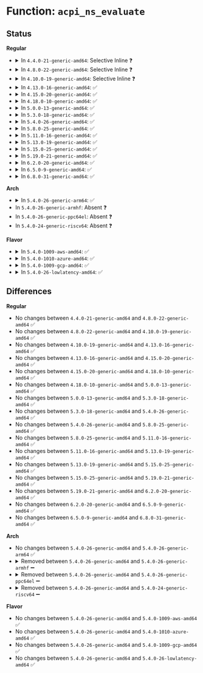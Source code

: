 # Function: <code>acpi_ns_evaluate</code>

## Status
<b>Regular</b>
<ul>
<li>
<details>
<summary>In <code>4.4.0-21-generic-amd64</code>: Selective Inline ❓</summary>

```c
acpi_status acpi_ns_evaluate(struct acpi_evaluate_info * info)
```

```json
{
  "name": "acpi_ns_evaluate",
  "collision_type": "Unique Global",
  "inline_type": "Selective",
  "funcs": [
    {
      "addr": 18446744071583681255,
      "name": "acpi_ns_evaluate",
      "external": true,
      "loc": "drivers/acpi/acpica/nseval.c:84",
      "file": "drivers/acpi/acpica/nseval.c",
      "inline": "not declared, inlined",
      "caller_inline": [],
      "caller_func": [
        "drivers/acpi/acpica/evgpe.c:acpi_ev_asynch_execute_gpe_method",
        "drivers/acpi/acpica/evregion.c:acpi_ev_execute_reg_method",
        "drivers/acpi/acpica/nseval.c:acpi_ns_exec_module_code_list",
        "drivers/acpi/acpica/nsinit.c:acpi_ns_init_one_device",
        "drivers/acpi/acpica/nsinit.c:acpi_ns_initialize_devices",
        "drivers/acpi/acpica/nsxfeval.c:acpi_evaluate_object",
        "drivers/acpi/acpica/rsutils.c:acpi_rs_set_srs_method_data",
        "drivers/acpi/acpica/uteval.c:acpi_ut_evaluate_object"
      ]
    }
  ],
  "symbols": [
    {
      "addr": 18446744071583681255,
      "name": "acpi_ns_evaluate",
      "section": ".text",
      "bind": "STB_GLOBAL",
      "size": 583
    }
  ]
}
```
</details>
</li>
<li>
<details>
<summary>In <code>4.8.0-22-generic-amd64</code>: Selective Inline ❓</summary>

```c
acpi_status acpi_ns_evaluate(struct acpi_evaluate_info * info)
```

```json
{
  "name": "acpi_ns_evaluate",
  "collision_type": "Unique Global",
  "inline_type": "Selective",
  "funcs": [
    {
      "addr": 18446744071584005252,
      "name": "acpi_ns_evaluate",
      "external": true,
      "loc": "drivers/acpi/acpica/nseval.c:84",
      "file": "drivers/acpi/acpica/nseval.c",
      "inline": "not declared, inlined",
      "caller_inline": [],
      "caller_func": [
        "drivers/acpi/acpica/evgpe.c:acpi_ev_asynch_execute_gpe_method",
        "drivers/acpi/acpica/nseval.c:acpi_ns_exec_module_code_list",
        "drivers/acpi/acpica/nsinit.c:acpi_ns_init_one_device",
        "drivers/acpi/acpica/nsinit.c:acpi_ns_initialize_devices",
        "drivers/acpi/acpica/nsinit.c:acpi_ns_initialize_devices",
        "drivers/acpi/acpica/nsxfeval.c:acpi_evaluate_object",
        "drivers/acpi/acpica/rsutils.c:acpi_rs_set_srs_method_data",
        "drivers/acpi/acpica/uteval.c:acpi_ut_evaluate_object"
      ]
    }
  ],
  "symbols": [
    {
      "addr": 18446744071584005252,
      "name": "acpi_ns_evaluate",
      "section": ".text",
      "bind": "STB_GLOBAL",
      "size": 594
    }
  ]
}
```
</details>
</li>
<li>
<details>
<summary>In <code>4.10.0-19-generic-amd64</code>: Selective Inline ❓</summary>

```c
acpi_status acpi_ns_evaluate(struct acpi_evaluate_info * info)
```

```json
{
  "name": "acpi_ns_evaluate",
  "collision_type": "Unique Global",
  "inline_type": "Selective",
  "funcs": [
    {
      "addr": 18446744071584146698,
      "name": "acpi_ns_evaluate",
      "external": true,
      "loc": "drivers/acpi/acpica/nseval.c:84",
      "file": "drivers/acpi/acpica/nseval.c",
      "inline": "not declared, inlined",
      "caller_inline": [],
      "caller_func": [
        "drivers/acpi/acpica/evgpe.c:acpi_ev_asynch_execute_gpe_method",
        "drivers/acpi/acpica/nseval.c:acpi_ns_exec_module_code_list",
        "drivers/acpi/acpica/nsinit.c:acpi_ns_init_one_device",
        "drivers/acpi/acpica/nsinit.c:acpi_ns_initialize_devices",
        "drivers/acpi/acpica/nsinit.c:acpi_ns_initialize_devices",
        "drivers/acpi/acpica/nsxfeval.c:acpi_evaluate_object",
        "drivers/acpi/acpica/rsutils.c:acpi_rs_set_srs_method_data",
        "drivers/acpi/acpica/uteval.c:acpi_ut_evaluate_object"
      ]
    }
  ],
  "symbols": [
    {
      "addr": 18446744071584146698,
      "name": "acpi_ns_evaluate",
      "section": ".text",
      "bind": "STB_GLOBAL",
      "size": 594
    }
  ]
}
```
</details>
</li>
<li>
<details>
<summary>In <code>4.13.0-16-generic-amd64</code>: ✅</summary>

```c
acpi_status acpi_ns_evaluate(struct acpi_evaluate_info * info)
```

```json
{
  "name": "acpi_ns_evaluate",
  "collision_type": "Unique Global",
  "inline_type": "No",
  "funcs": [
    {
      "addr": 18446744071584213953,
      "name": "acpi_ns_evaluate",
      "external": true,
      "loc": "drivers/acpi/acpica/nseval.c:84",
      "file": "drivers/acpi/acpica/nseval.c",
      "inline": "seen, unknown",
      "caller_inline": [],
      "caller_func": [
        "drivers/acpi/acpica/evgpe.c:acpi_ev_asynch_execute_gpe_method",
        "drivers/acpi/acpica/nseval.c:acpi_ns_exec_module_code_list",
        "drivers/acpi/acpica/nsinit.c:acpi_ns_init_one_device",
        "drivers/acpi/acpica/nsinit.c:acpi_ns_initialize_devices",
        "drivers/acpi/acpica/nsinit.c:acpi_ns_initialize_devices",
        "drivers/acpi/acpica/nsxfeval.c:acpi_evaluate_object",
        "drivers/acpi/acpica/rsutils.c:acpi_rs_set_srs_method_data",
        "drivers/acpi/acpica/uteval.c:acpi_ut_evaluate_object"
      ]
    }
  ],
  "symbols": [
    {
      "addr": 18446744071584213953,
      "name": "acpi_ns_evaluate",
      "section": ".text",
      "bind": "STB_GLOBAL",
      "size": 594
    }
  ]
}
```
</details>
</li>
<li>
<details>
<summary>In <code>4.15.0-20-generic-amd64</code>: ✅</summary>

```c
acpi_status acpi_ns_evaluate(struct acpi_evaluate_info * info)
```

```json
{
  "name": "acpi_ns_evaluate",
  "collision_type": "Unique Global",
  "inline_type": "No",
  "funcs": [
    {
      "addr": 18446744071584550528,
      "name": "acpi_ns_evaluate",
      "external": true,
      "loc": "drivers/acpi/acpica/nseval.c:84",
      "file": "drivers/acpi/acpica/nseval.c",
      "inline": "seen, unknown",
      "caller_inline": [],
      "caller_func": [
        "drivers/acpi/acpica/evgpe.c:acpi_ev_asynch_execute_gpe_method",
        "drivers/acpi/acpica/nseval.c:acpi_ns_exec_module_code_list",
        "drivers/acpi/acpica/nsinit.c:acpi_ns_init_one_device",
        "drivers/acpi/acpica/nsinit.c:acpi_ns_initialize_devices",
        "drivers/acpi/acpica/nsinit.c:acpi_ns_initialize_devices",
        "drivers/acpi/acpica/nsxfeval.c:acpi_evaluate_object",
        "drivers/acpi/acpica/rsutils.c:acpi_rs_set_srs_method_data",
        "drivers/acpi/acpica/uteval.c:acpi_ut_evaluate_object"
      ]
    }
  ],
  "symbols": [
    {
      "addr": 18446744071584550528,
      "name": "acpi_ns_evaluate",
      "section": ".text",
      "bind": "STB_GLOBAL",
      "size": 1077
    }
  ]
}
```
</details>
</li>
<li>
<details>
<summary>In <code>4.18.0-10-generic-amd64</code>: ✅</summary>

```c
acpi_status acpi_ns_evaluate(struct acpi_evaluate_info * info)
```

```json
{
  "name": "acpi_ns_evaluate",
  "collision_type": "Unique Global",
  "inline_type": "No",
  "funcs": [
    {
      "addr": 18446744071584775032,
      "name": "acpi_ns_evaluate",
      "external": true,
      "loc": "drivers/acpi/acpica/nseval.c:48",
      "file": "drivers/acpi/acpica/nseval.c",
      "inline": "seen, unknown",
      "caller_inline": [],
      "caller_func": [
        "drivers/acpi/acpica/evgpe.c:acpi_ev_asynch_execute_gpe_method",
        "drivers/acpi/acpica/hwxface.c:acpi_get_sleep_type_data",
        "drivers/acpi/acpica/nseval.c:acpi_ns_exec_module_code_list",
        "drivers/acpi/acpica/nsinit.c:acpi_ns_init_one_device",
        "drivers/acpi/acpica/nsinit.c:acpi_ns_initialize_devices",
        "drivers/acpi/acpica/nsinit.c:acpi_ns_initialize_devices",
        "drivers/acpi/acpica/nsxfeval.c:acpi_evaluate_object",
        "drivers/acpi/acpica/rsutils.c:acpi_rs_set_srs_method_data",
        "drivers/acpi/acpica/uteval.c:acpi_ut_evaluate_object"
      ]
    }
  ],
  "symbols": [
    {
      "addr": 18446744071584775032,
      "name": "acpi_ns_evaluate",
      "section": ".text",
      "bind": "STB_GLOBAL",
      "size": 1093
    }
  ]
}
```
</details>
</li>
<li>
<details>
<summary>In <code>5.0.0-13-generic-amd64</code>: ✅</summary>

```c
acpi_status acpi_ns_evaluate(struct acpi_evaluate_info * info)
```

```json
{
  "name": "acpi_ns_evaluate",
  "collision_type": "Unique Global",
  "inline_type": "No",
  "funcs": [
    {
      "addr": 18446744071584876899,
      "name": "acpi_ns_evaluate",
      "external": true,
      "loc": "drivers/acpi/acpica/nseval.c:48",
      "file": "drivers/acpi/acpica/nseval.c",
      "inline": "seen, unknown",
      "caller_inline": [],
      "caller_func": [
        "drivers/acpi/acpica/evgpe.c:acpi_ev_asynch_execute_gpe_method",
        "drivers/acpi/acpica/hwxface.c:acpi_get_sleep_type_data",
        "drivers/acpi/acpica/nseval.c:acpi_ns_exec_module_code_list",
        "drivers/acpi/acpica/nsinit.c:acpi_ns_init_one_device",
        "drivers/acpi/acpica/nsinit.c:acpi_ns_initialize_devices",
        "drivers/acpi/acpica/nsinit.c:acpi_ns_initialize_devices",
        "drivers/acpi/acpica/nsxfeval.c:acpi_evaluate_object",
        "drivers/acpi/acpica/rsutils.c:acpi_rs_set_srs_method_data",
        "drivers/acpi/acpica/uteval.c:acpi_ut_evaluate_object"
      ]
    }
  ],
  "symbols": [
    {
      "addr": 18446744071584876899,
      "name": "acpi_ns_evaluate",
      "section": ".text",
      "bind": "STB_GLOBAL",
      "size": 1261
    }
  ]
}
```
</details>
</li>
<li>
<details>
<summary>In <code>5.3.0-18-generic-amd64</code>: ✅</summary>

```c
acpi_status acpi_ns_evaluate(struct acpi_evaluate_info * info)
```

```json
{
  "name": "acpi_ns_evaluate",
  "collision_type": "Unique Global",
  "inline_type": "No",
  "funcs": [
    {
      "addr": 18446744071585080785,
      "name": "acpi_ns_evaluate",
      "external": true,
      "loc": "drivers/acpi/acpica/nseval.c:42",
      "file": "drivers/acpi/acpica/nseval.c",
      "inline": "seen, unknown",
      "caller_inline": [],
      "caller_func": [
        "drivers/acpi/acpica/evgpe.c:acpi_ev_asynch_execute_gpe_method",
        "drivers/acpi/acpica/hwxface.c:acpi_get_sleep_type_data",
        "drivers/acpi/acpica/nsinit.c:acpi_ns_init_one_device",
        "drivers/acpi/acpica/nsinit.c:acpi_ns_initialize_devices",
        "drivers/acpi/acpica/nsinit.c:acpi_ns_initialize_devices",
        "drivers/acpi/acpica/nsxfeval.c:acpi_evaluate_object",
        "drivers/acpi/acpica/rsutils.c:acpi_rs_set_srs_method_data",
        "drivers/acpi/acpica/uteval.c:acpi_ut_evaluate_object"
      ]
    }
  ],
  "symbols": [
    {
      "addr": 18446744071585080785,
      "name": "acpi_ns_evaluate",
      "section": ".text",
      "bind": "STB_GLOBAL",
      "size": 1262
    }
  ]
}
```
</details>
</li>
<li>
<details>
<summary>In <code>5.4.0-26-generic-amd64</code>: ✅</summary>

```c
acpi_status acpi_ns_evaluate(struct acpi_evaluate_info * info)
```

```json
{
  "name": "acpi_ns_evaluate",
  "collision_type": "Unique Global",
  "inline_type": "No",
  "funcs": [
    {
      "addr": 18446744071585217133,
      "name": "acpi_ns_evaluate",
      "external": true,
      "loc": "drivers/acpi/acpica/nseval.c:42",
      "file": "drivers/acpi/acpica/nseval.c",
      "inline": "seen, unknown",
      "caller_inline": [],
      "caller_func": [
        "drivers/acpi/acpica/evgpe.c:acpi_ev_asynch_execute_gpe_method",
        "drivers/acpi/acpica/hwxface.c:acpi_get_sleep_type_data",
        "drivers/acpi/acpica/nsinit.c:acpi_ns_init_one_device",
        "drivers/acpi/acpica/nsinit.c:acpi_ns_initialize_devices",
        "drivers/acpi/acpica/nsinit.c:acpi_ns_initialize_devices",
        "drivers/acpi/acpica/nsxfeval.c:acpi_evaluate_object",
        "drivers/acpi/acpica/rsutils.c:acpi_rs_set_srs_method_data",
        "drivers/acpi/acpica/uteval.c:acpi_ut_evaluate_object"
      ]
    }
  ],
  "symbols": [
    {
      "addr": 18446744071585217133,
      "name": "acpi_ns_evaluate",
      "section": ".text",
      "bind": "STB_GLOBAL",
      "size": 1264
    }
  ]
}
```
</details>
</li>
<li>
<details>
<summary>In <code>5.8.0-25-generic-amd64</code>: ✅</summary>

```c
acpi_status acpi_ns_evaluate(struct acpi_evaluate_info * info)
```

```json
{
  "name": "acpi_ns_evaluate",
  "collision_type": "Unique Global",
  "inline_type": "No",
  "funcs": [
    {
      "addr": 18446744071585922947,
      "name": "acpi_ns_evaluate",
      "external": true,
      "loc": "drivers/acpi/acpica/nseval.c:42",
      "file": "drivers/acpi/acpica/nseval.c",
      "inline": "seen, unknown",
      "caller_inline": [],
      "caller_func": [
        "drivers/acpi/acpica/evgpe.c:acpi_ev_asynch_execute_gpe_method",
        "drivers/acpi/acpica/hwxface.c:acpi_get_sleep_type_data",
        "drivers/acpi/acpica/nsinit.c:acpi_ns_init_one_device",
        "drivers/acpi/acpica/nsinit.c:acpi_ns_initialize_devices",
        "drivers/acpi/acpica/nsinit.c:acpi_ns_initialize_devices",
        "drivers/acpi/acpica/nsxfeval.c:acpi_evaluate_object",
        "drivers/acpi/acpica/rsutils.c:acpi_rs_set_srs_method_data",
        "drivers/acpi/acpica/uteval.c:acpi_ut_evaluate_object"
      ]
    }
  ],
  "symbols": [
    {
      "addr": 18446744071585922947,
      "name": "acpi_ns_evaluate",
      "section": ".text",
      "bind": "STB_GLOBAL",
      "size": 1264
    }
  ]
}
```
</details>
</li>
<li>
<details>
<summary>In <code>5.11.0-16-generic-amd64</code>: ✅</summary>

```c
acpi_status acpi_ns_evaluate(struct acpi_evaluate_info * info)
```

```json
{
  "name": "acpi_ns_evaluate",
  "collision_type": "Unique Global",
  "inline_type": "No",
  "funcs": [
    {
      "addr": 18446744071586044668,
      "name": "acpi_ns_evaluate",
      "external": true,
      "loc": "drivers/acpi/acpica/nseval.c:42",
      "file": "drivers/acpi/acpica/nseval.c",
      "inline": "seen, unknown",
      "caller_inline": [],
      "caller_func": [
        "drivers/acpi/acpica/evgpe.c:acpi_ev_asynch_execute_gpe_method",
        "drivers/acpi/acpica/hwxface.c:acpi_get_sleep_type_data",
        "drivers/acpi/acpica/nsinit.c:acpi_ns_init_one_device",
        "drivers/acpi/acpica/nsinit.c:acpi_ns_initialize_devices",
        "drivers/acpi/acpica/nsinit.c:acpi_ns_initialize_devices",
        "drivers/acpi/acpica/nsxfeval.c:acpi_evaluate_object",
        "drivers/acpi/acpica/rsutils.c:acpi_rs_set_srs_method_data",
        "drivers/acpi/acpica/uteval.c:acpi_ut_evaluate_object"
      ]
    }
  ],
  "symbols": [
    {
      "addr": 18446744071586044668,
      "name": "acpi_ns_evaluate",
      "section": ".text",
      "bind": "STB_GLOBAL",
      "size": 1264
    }
  ]
}
```
</details>
</li>
<li>
<details>
<summary>In <code>5.13.0-19-generic-amd64</code>: ✅</summary>

```c
acpi_status acpi_ns_evaluate(struct acpi_evaluate_info * info)
```

```json
{
  "name": "acpi_ns_evaluate",
  "collision_type": "Unique Global",
  "inline_type": "No",
  "funcs": [
    {
      "addr": 18446744071585921512,
      "name": "acpi_ns_evaluate",
      "external": true,
      "loc": "drivers/acpi/acpica/nseval.c:42",
      "file": "drivers/acpi/acpica/nseval.c",
      "inline": "seen, unknown",
      "caller_inline": [],
      "caller_func": [
        "drivers/acpi/acpica/evgpe.c:acpi_ev_asynch_execute_gpe_method",
        "drivers/acpi/acpica/hwxface.c:acpi_get_sleep_type_data",
        "drivers/acpi/acpica/nsinit.c:acpi_ns_init_one_device",
        "drivers/acpi/acpica/nsinit.c:acpi_ns_initialize_devices",
        "drivers/acpi/acpica/nsinit.c:acpi_ns_initialize_devices",
        "drivers/acpi/acpica/nsxfeval.c:acpi_evaluate_object",
        "drivers/acpi/acpica/rsutils.c:acpi_rs_set_srs_method_data",
        "drivers/acpi/acpica/uteval.c:acpi_ut_evaluate_object"
      ]
    }
  ],
  "symbols": [
    {
      "addr": 18446744071585921512,
      "name": "acpi_ns_evaluate",
      "section": ".text",
      "bind": "STB_GLOBAL",
      "size": 1264
    }
  ]
}
```
</details>
</li>
<li>
<details>
<summary>In <code>5.15.0-25-generic-amd64</code>: ✅</summary>

```c
acpi_status acpi_ns_evaluate(struct acpi_evaluate_info * info)
```

```json
{
  "name": "acpi_ns_evaluate",
  "collision_type": "Unique Global",
  "inline_type": "No",
  "funcs": [
    {
      "addr": 18446744071586409629,
      "name": "acpi_ns_evaluate",
      "external": true,
      "loc": "drivers/acpi/acpica/nseval.c:42",
      "file": "drivers/acpi/acpica/nseval.c",
      "inline": "seen, unknown",
      "caller_inline": [],
      "caller_func": [
        "drivers/acpi/acpica/evgpe.c:acpi_ev_asynch_execute_gpe_method",
        "drivers/acpi/acpica/hwxface.c:acpi_get_sleep_type_data",
        "drivers/acpi/acpica/nsinit.c:acpi_ns_init_one_device",
        "drivers/acpi/acpica/nsinit.c:acpi_ns_initialize_devices",
        "drivers/acpi/acpica/nsinit.c:acpi_ns_initialize_devices",
        "drivers/acpi/acpica/nsxfeval.c:acpi_evaluate_object",
        "drivers/acpi/acpica/rsutils.c:acpi_rs_set_srs_method_data",
        "drivers/acpi/acpica/uteval.c:acpi_ut_evaluate_object"
      ]
    }
  ],
  "symbols": [
    {
      "addr": 18446744071586409629,
      "name": "acpi_ns_evaluate",
      "section": ".text",
      "bind": "STB_GLOBAL",
      "size": 1264
    }
  ]
}
```
</details>
</li>
<li>
<details>
<summary>In <code>5.19.0-21-generic-amd64</code>: ✅</summary>

```c
acpi_status acpi_ns_evaluate(struct acpi_evaluate_info * info)
```

```json
{
  "name": "acpi_ns_evaluate",
  "collision_type": "Unique Global",
  "inline_type": "No",
  "funcs": [
    {
      "addr": 18446744071587659523,
      "name": "acpi_ns_evaluate",
      "external": true,
      "loc": "drivers/acpi/acpica/nseval.c:42",
      "file": "drivers/acpi/acpica/nseval.c",
      "inline": "seen, unknown",
      "caller_inline": [],
      "caller_func": [
        "drivers/acpi/acpica/evgpe.c:acpi_ev_asynch_execute_gpe_method",
        "drivers/acpi/acpica/evregion.c:acpi_ev_execute_reg_method",
        "drivers/acpi/acpica/hwxface.c:acpi_get_sleep_type_data",
        "drivers/acpi/acpica/nsinit.c:acpi_ns_init_one_device",
        "drivers/acpi/acpica/nsinit.c:acpi_ns_initialize_devices",
        "drivers/acpi/acpica/nsinit.c:acpi_ns_initialize_devices",
        "drivers/acpi/acpica/nsxfeval.c:acpi_evaluate_object",
        "drivers/acpi/acpica/rsutils.c:acpi_rs_set_srs_method_data",
        "drivers/acpi/acpica/uteval.c:acpi_ut_evaluate_object"
      ]
    }
  ],
  "symbols": [
    {
      "addr": 18446744071587659523,
      "name": "acpi_ns_evaluate",
      "section": ".text",
      "bind": "STB_GLOBAL",
      "size": 1301
    }
  ]
}
```
</details>
</li>
<li>
<details>
<summary>In <code>6.2.0-20-generic-amd64</code>: ✅</summary>

```c
acpi_status acpi_ns_evaluate(struct acpi_evaluate_info * info)
```

```json
{
  "name": "acpi_ns_evaluate",
  "collision_type": "Unique Global",
  "inline_type": "No",
  "funcs": [
    {
      "addr": 18446744071588964560,
      "name": "acpi_ns_evaluate",
      "external": true,
      "loc": "drivers/acpi/acpica/nseval.c:42",
      "file": "drivers/acpi/acpica/nseval.c",
      "inline": "seen, unknown",
      "caller_inline": [],
      "caller_func": [
        "drivers/acpi/acpica/evgpe.c:acpi_ev_asynch_execute_gpe_method",
        "drivers/acpi/acpica/evregion.c:acpi_ev_execute_reg_method",
        "drivers/acpi/acpica/hwxface.c:acpi_get_sleep_type_data",
        "drivers/acpi/acpica/nsinit.c:acpi_ns_init_one_device",
        "drivers/acpi/acpica/nsinit.c:acpi_ns_initialize_devices",
        "drivers/acpi/acpica/nsinit.c:acpi_ns_initialize_devices",
        "drivers/acpi/acpica/nsxfeval.c:acpi_evaluate_object",
        "drivers/acpi/acpica/rsutils.c:acpi_rs_set_srs_method_data",
        "drivers/acpi/acpica/uteval.c:acpi_ut_evaluate_object"
      ]
    }
  ],
  "symbols": [
    {
      "addr": 18446744071588964560,
      "name": "acpi_ns_evaluate",
      "section": ".text",
      "bind": "STB_GLOBAL",
      "size": 1511
    }
  ]
}
```
</details>
</li>
<li>
<details>
<summary>In <code>6.5.0-9-generic-amd64</code>: ✅</summary>

```c
acpi_status acpi_ns_evaluate(struct acpi_evaluate_info * info)
```

```json
{
  "name": "acpi_ns_evaluate",
  "collision_type": "Unique Global",
  "inline_type": "No",
  "funcs": [
    {
      "addr": 18446744071589254640,
      "name": "acpi_ns_evaluate",
      "external": true,
      "loc": "drivers/acpi/acpica/nseval.c:42",
      "file": "drivers/acpi/acpica/nseval.c",
      "inline": "seen, unknown",
      "caller_inline": [],
      "caller_func": [
        "drivers/acpi/acpica/evgpe.c:acpi_ev_asynch_execute_gpe_method",
        "drivers/acpi/acpica/evregion.c:acpi_ev_execute_reg_method",
        "drivers/acpi/acpica/hwxface.c:acpi_get_sleep_type_data",
        "drivers/acpi/acpica/nsinit.c:acpi_ns_init_one_device",
        "drivers/acpi/acpica/nsinit.c:acpi_ns_initialize_devices",
        "drivers/acpi/acpica/nsinit.c:acpi_ns_initialize_devices",
        "drivers/acpi/acpica/nsxfeval.c:acpi_evaluate_object",
        "drivers/acpi/acpica/rsutils.c:acpi_rs_set_srs_method_data",
        "drivers/acpi/acpica/uteval.c:acpi_ut_evaluate_object"
      ]
    }
  ],
  "symbols": [
    {
      "addr": 18446744071589254640,
      "name": "acpi_ns_evaluate",
      "section": ".text",
      "bind": "STB_GLOBAL",
      "size": 1515
    }
  ]
}
```
</details>
</li>
<li>
<details>
<summary>In <code>6.8.0-31-generic-amd64</code>: ✅</summary>

```c
acpi_status acpi_ns_evaluate(struct acpi_evaluate_info * info)
```

```json
{
  "name": "acpi_ns_evaluate",
  "collision_type": "Unique Global",
  "inline_type": "No",
  "funcs": [
    {
      "addr": 18446744071589561264,
      "name": "acpi_ns_evaluate",
      "external": true,
      "loc": "drivers/acpi/acpica/nseval.c:42",
      "file": "drivers/acpi/acpica/nseval.c",
      "inline": "seen, unknown",
      "caller_inline": [],
      "caller_func": [
        "drivers/acpi/acpica/evgpe.c:acpi_ev_asynch_execute_gpe_method",
        "drivers/acpi/acpica/evregion.c:acpi_ev_execute_reg_method",
        "drivers/acpi/acpica/hwxface.c:acpi_get_sleep_type_data",
        "drivers/acpi/acpica/nsinit.c:acpi_ns_init_one_device",
        "drivers/acpi/acpica/nsinit.c:acpi_ns_initialize_devices",
        "drivers/acpi/acpica/nsinit.c:acpi_ns_initialize_devices",
        "drivers/acpi/acpica/nsxfeval.c:acpi_evaluate_object",
        "drivers/acpi/acpica/rsutils.c:acpi_rs_set_srs_method_data",
        "drivers/acpi/acpica/uteval.c:acpi_ut_evaluate_object"
      ]
    }
  ],
  "symbols": [
    {
      "addr": 18446744071589561264,
      "name": "acpi_ns_evaluate",
      "section": ".text",
      "bind": "STB_GLOBAL",
      "size": 1515
    }
  ]
}
```
</details>
</li>
</ul>
<b>Arch</b>
<ul>
<li>
<details>
<summary>In <code>5.4.0-26-generic-arm64</code>: ✅</summary>

```c
acpi_status acpi_ns_evaluate(struct acpi_evaluate_info * info)
```

```json
{
  "name": "acpi_ns_evaluate",
  "collision_type": "Unique Global",
  "inline_type": "No",
  "funcs": [
    {
      "addr": 18446603336497548764,
      "name": "acpi_ns_evaluate",
      "external": true,
      "loc": "drivers/acpi/acpica/nseval.c:42",
      "file": "drivers/acpi/acpica/nseval.c",
      "inline": "seen, unknown",
      "caller_inline": [],
      "caller_func": [
        "drivers/acpi/acpica/nsinit.c:acpi_ns_init_one_device",
        "drivers/acpi/acpica/nsinit.c:acpi_ns_initialize_devices",
        "drivers/acpi/acpica/nsinit.c:acpi_ns_initialize_devices",
        "drivers/acpi/acpica/nsxfeval.c:acpi_evaluate_object",
        "drivers/acpi/acpica/rsutils.c:acpi_rs_set_srs_method_data",
        "drivers/acpi/acpica/uteval.c:acpi_ut_evaluate_object"
      ]
    }
  ],
  "symbols": [
    {
      "addr": 18446603336497548764,
      "name": "acpi_ns_evaluate",
      "section": ".text",
      "bind": "STB_GLOBAL",
      "size": 624
    }
  ]
}
```
</details>
</li>
<li>
In <code>5.4.0-26-generic-armhf</code>: Absent ❓
</li>
<li>
In <code>5.4.0-26-generic-ppc64el</code>: Absent ❓
</li>
<li>
In <code>5.4.0-24-generic-riscv64</code>: Absent ❓
</li>
</ul>
<b>Flavor</b>
<ul>
<li>
<details>
<summary>In <code>5.4.0-1009-aws-amd64</code>: ✅</summary>

```c
acpi_status acpi_ns_evaluate(struct acpi_evaluate_info * info)
```

```json
{
  "name": "acpi_ns_evaluate",
  "collision_type": "Unique Global",
  "inline_type": "No",
  "funcs": [
    {
      "addr": 18446744071585083417,
      "name": "acpi_ns_evaluate",
      "external": true,
      "loc": "drivers/acpi/acpica/nseval.c:42",
      "file": "drivers/acpi/acpica/nseval.c",
      "inline": "seen, unknown",
      "caller_inline": [],
      "caller_func": [
        "drivers/acpi/acpica/evgpe.c:acpi_ev_asynch_execute_gpe_method",
        "drivers/acpi/acpica/nsinit.c:acpi_ns_init_one_device",
        "drivers/acpi/acpica/nsinit.c:acpi_ns_initialize_devices",
        "drivers/acpi/acpica/nsinit.c:acpi_ns_initialize_devices",
        "drivers/acpi/acpica/nsxfeval.c:acpi_evaluate_object",
        "drivers/acpi/acpica/rsutils.c:acpi_rs_set_srs_method_data",
        "drivers/acpi/acpica/uteval.c:acpi_ut_evaluate_object"
      ]
    }
  ],
  "symbols": [
    {
      "addr": 18446744071585083417,
      "name": "acpi_ns_evaluate",
      "section": ".text",
      "bind": "STB_GLOBAL",
      "size": 615
    }
  ]
}
```
</details>
</li>
<li>
<details>
<summary>In <code>5.4.0-1010-azure-amd64</code>: ✅</summary>

```c
acpi_status acpi_ns_evaluate(struct acpi_evaluate_info * info)
```

```json
{
  "name": "acpi_ns_evaluate",
  "collision_type": "Unique Global",
  "inline_type": "No",
  "funcs": [
    {
      "addr": 18446744071584998823,
      "name": "acpi_ns_evaluate",
      "external": true,
      "loc": "drivers/acpi/acpica/nseval.c:42",
      "file": "drivers/acpi/acpica/nseval.c",
      "inline": "seen, unknown",
      "caller_inline": [],
      "caller_func": [
        "drivers/acpi/acpica/evgpe.c:acpi_ev_asynch_execute_gpe_method",
        "drivers/acpi/acpica/nsinit.c:acpi_ns_init_one_device",
        "drivers/acpi/acpica/nsinit.c:acpi_ns_initialize_devices",
        "drivers/acpi/acpica/nsinit.c:acpi_ns_initialize_devices",
        "drivers/acpi/acpica/nsxfeval.c:acpi_evaluate_object",
        "drivers/acpi/acpica/rsutils.c:acpi_rs_set_srs_method_data",
        "drivers/acpi/acpica/uteval.c:acpi_ut_evaluate_object"
      ]
    }
  ],
  "symbols": [
    {
      "addr": 18446744071584998823,
      "name": "acpi_ns_evaluate",
      "section": ".text",
      "bind": "STB_GLOBAL",
      "size": 615
    }
  ]
}
```
</details>
</li>
<li>
<details>
<summary>In <code>5.4.0-1009-gcp-amd64</code>: ✅</summary>

```c
acpi_status acpi_ns_evaluate(struct acpi_evaluate_info * info)
```

```json
{
  "name": "acpi_ns_evaluate",
  "collision_type": "Unique Global",
  "inline_type": "No",
  "funcs": [
    {
      "addr": 18446744071585168717,
      "name": "acpi_ns_evaluate",
      "external": true,
      "loc": "drivers/acpi/acpica/nseval.c:42",
      "file": "drivers/acpi/acpica/nseval.c",
      "inline": "seen, unknown",
      "caller_inline": [],
      "caller_func": [
        "drivers/acpi/acpica/evgpe.c:acpi_ev_asynch_execute_gpe_method",
        "drivers/acpi/acpica/hwxface.c:acpi_get_sleep_type_data",
        "drivers/acpi/acpica/nsinit.c:acpi_ns_init_one_device",
        "drivers/acpi/acpica/nsinit.c:acpi_ns_initialize_devices",
        "drivers/acpi/acpica/nsinit.c:acpi_ns_initialize_devices",
        "drivers/acpi/acpica/nsxfeval.c:acpi_evaluate_object",
        "drivers/acpi/acpica/rsutils.c:acpi_rs_set_srs_method_data",
        "drivers/acpi/acpica/uteval.c:acpi_ut_evaluate_object"
      ]
    }
  ],
  "symbols": [
    {
      "addr": 18446744071585168717,
      "name": "acpi_ns_evaluate",
      "section": ".text",
      "bind": "STB_GLOBAL",
      "size": 1264
    }
  ]
}
```
</details>
</li>
<li>
<details>
<summary>In <code>5.4.0-26-lowlatency-amd64</code>: ✅</summary>

```c
acpi_status acpi_ns_evaluate(struct acpi_evaluate_info * info)
```

```json
{
  "name": "acpi_ns_evaluate",
  "collision_type": "Unique Global",
  "inline_type": "No",
  "funcs": [
    {
      "addr": 18446744071585274877,
      "name": "acpi_ns_evaluate",
      "external": true,
      "loc": "drivers/acpi/acpica/nseval.c:42",
      "file": "drivers/acpi/acpica/nseval.c",
      "inline": "seen, unknown",
      "caller_inline": [],
      "caller_func": [
        "drivers/acpi/acpica/evgpe.c:acpi_ev_asynch_execute_gpe_method",
        "drivers/acpi/acpica/hwxface.c:acpi_get_sleep_type_data",
        "drivers/acpi/acpica/nsinit.c:acpi_ns_init_one_device",
        "drivers/acpi/acpica/nsinit.c:acpi_ns_initialize_devices",
        "drivers/acpi/acpica/nsinit.c:acpi_ns_initialize_devices",
        "drivers/acpi/acpica/nsxfeval.c:acpi_evaluate_object",
        "drivers/acpi/acpica/rsutils.c:acpi_rs_set_srs_method_data",
        "drivers/acpi/acpica/uteval.c:acpi_ut_evaluate_object"
      ]
    }
  ],
  "symbols": [
    {
      "addr": 18446744071585274877,
      "name": "acpi_ns_evaluate",
      "section": ".text",
      "bind": "STB_GLOBAL",
      "size": 1264
    }
  ]
}
```
</details>
</li>
</ul>

## Differences
<b>Regular</b>
<ul>
<li>
No changes between <code>4.4.0-21-generic-amd64</code> and <code>4.8.0-22-generic-amd64</code> ✅
</li>
<li>
No changes between <code>4.8.0-22-generic-amd64</code> and <code>4.10.0-19-generic-amd64</code> ✅
</li>
<li>
No changes between <code>4.10.0-19-generic-amd64</code> and <code>4.13.0-16-generic-amd64</code> ✅
</li>
<li>
No changes between <code>4.13.0-16-generic-amd64</code> and <code>4.15.0-20-generic-amd64</code> ✅
</li>
<li>
No changes between <code>4.15.0-20-generic-amd64</code> and <code>4.18.0-10-generic-amd64</code> ✅
</li>
<li>
No changes between <code>4.18.0-10-generic-amd64</code> and <code>5.0.0-13-generic-amd64</code> ✅
</li>
<li>
No changes between <code>5.0.0-13-generic-amd64</code> and <code>5.3.0-18-generic-amd64</code> ✅
</li>
<li>
No changes between <code>5.3.0-18-generic-amd64</code> and <code>5.4.0-26-generic-amd64</code> ✅
</li>
<li>
No changes between <code>5.4.0-26-generic-amd64</code> and <code>5.8.0-25-generic-amd64</code> ✅
</li>
<li>
No changes between <code>5.8.0-25-generic-amd64</code> and <code>5.11.0-16-generic-amd64</code> ✅
</li>
<li>
No changes between <code>5.11.0-16-generic-amd64</code> and <code>5.13.0-19-generic-amd64</code> ✅
</li>
<li>
No changes between <code>5.13.0-19-generic-amd64</code> and <code>5.15.0-25-generic-amd64</code> ✅
</li>
<li>
No changes between <code>5.15.0-25-generic-amd64</code> and <code>5.19.0-21-generic-amd64</code> ✅
</li>
<li>
No changes between <code>5.19.0-21-generic-amd64</code> and <code>6.2.0-20-generic-amd64</code> ✅
</li>
<li>
No changes between <code>6.2.0-20-generic-amd64</code> and <code>6.5.0-9-generic-amd64</code> ✅
</li>
<li>
No changes between <code>6.5.0-9-generic-amd64</code> and <code>6.8.0-31-generic-amd64</code> ✅
</li>
</ul>
<b>Arch</b>
<ul>
<li>
No changes between <code>5.4.0-26-generic-amd64</code> and <code>5.4.0-26-generic-arm64</code> ✅
</li>
<li>
<details>
<summary>Removed between <code>5.4.0-26-generic-amd64</code> and <code>5.4.0-26-generic-armhf</code> ➖</summary>

```c
acpi_status acpi_ns_evaluate(struct acpi_evaluate_info * info)
```
</details>
</li>
<li>
<details>
<summary>Removed between <code>5.4.0-26-generic-amd64</code> and <code>5.4.0-26-generic-ppc64el</code> ➖</summary>

```c
acpi_status acpi_ns_evaluate(struct acpi_evaluate_info * info)
```
</details>
</li>
<li>
<details>
<summary>Removed between <code>5.4.0-26-generic-amd64</code> and <code>5.4.0-24-generic-riscv64</code> ➖</summary>

```c
acpi_status acpi_ns_evaluate(struct acpi_evaluate_info * info)
```
</details>
</li>
</ul>
<b>Flavor</b>
<ul>
<li>
No changes between <code>5.4.0-26-generic-amd64</code> and <code>5.4.0-1009-aws-amd64</code> ✅
</li>
<li>
No changes between <code>5.4.0-26-generic-amd64</code> and <code>5.4.0-1010-azure-amd64</code> ✅
</li>
<li>
No changes between <code>5.4.0-26-generic-amd64</code> and <code>5.4.0-1009-gcp-amd64</code> ✅
</li>
<li>
No changes between <code>5.4.0-26-generic-amd64</code> and <code>5.4.0-26-lowlatency-amd64</code> ✅
</li>
</ul>
